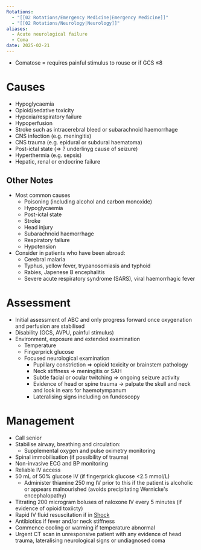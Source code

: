 ```yaml
---
Rotations:
  - "[[02 Rotations/Emergency Medicine|Emergency Medicine]]"
  - "[[02 Rotations/Neurology|Neurology]]"
aliases:
  - Acute neurological failure
  - Coma
date: 2025-02-21
---
```

- Comatose = requires painful stimulus to rouse or if GCS ≤8
# Causes
- Hypoglycaemia
- Opioid/sedative toxicity
- Hypoxia/respiratory failure
- Hypoperfusion
- Stroke such as intracerebral bleed or subarachnoid haemorrhage
- CNS infection (e.g. meningitis)
- CNS trauma (e.g. epidural or subdural haematoma)
- Post-ictal state (⇒ ? underlinyg cause of seizure)
- Hyperthermia (e.g. sepsis)
- Hepatic, renal or endocrine failure
## Other Notes
- Most common causes
	- Poisoning (including alcohol and carbon monoxide)
	- Hypoglycaemia
	- Post-ictal state
	- Stroke
	- Head injury
	- Subarachnoid haemorrhage
	- Respiratory failure
	- Hypotension
- Consider in patients who have been abroad:
	- Cerebral malaria
	- Typhus, yellow fever, trypanosomiasis and typhoid
	- Rabies, Japenese B encephalitis
	- Severe acute respiratory syndrome (SARS), viral haemorrhagic fever
# Assessment
- Initial assessment of ABC and only progress forward once oxygenation and perfusion are stabilised
- Disability (GCS, AVPU, painful stimulus)
- Environment, exposure and extended examination
	- Temperature
	- Fingerprick glucose
	- Focused neurological examination
		- Pupillary constriction ⇒ opioid toxicity or brainstem pathology
		- Neck stiffness ⇒ meningitis or SAH
		- Subtle facial or ocular twitching ⇒ ongoing seizure activity
		- Evidence of head or spine trauma → palpate the skull and neck and look in ears for haemotympanum
		- Lateralising signs including on fundoscopy
# Management
- Call senior
- Stabilise airway, breathing and circulation:
	- Supplemental oxygen and pulse oximetry monitoring
- Spinal immobilisation (if possibility of trauma)
- Non-invasive ECG and BP monitoring
- Reliable IV access
- 50 mL of 50% glucose IV (if fingerprick glucose <2.5 mmol/L)
	- Administer thiamine 250 mg IV prior to this if the patient is alcoholic or appears malnourished (avoids precipitating Wernicke's encephalopathy)
- Titrating 200 microgram boluses of naloxone IV every 5 minutes (if evidence of opioid toxiicty)
- Rapid IV fluid resuscitation if in [Shock](01%20Disciplines/Clinical/Emergencies/Shock.md)
- Antibiotics if fever and/or neck stiffness
- Commence cooling or warming if temperature abnormal
- Urgent CT scan in unresponsive patient with any evidence of head trauma, lateralising neurological signs or undiagnosed coma